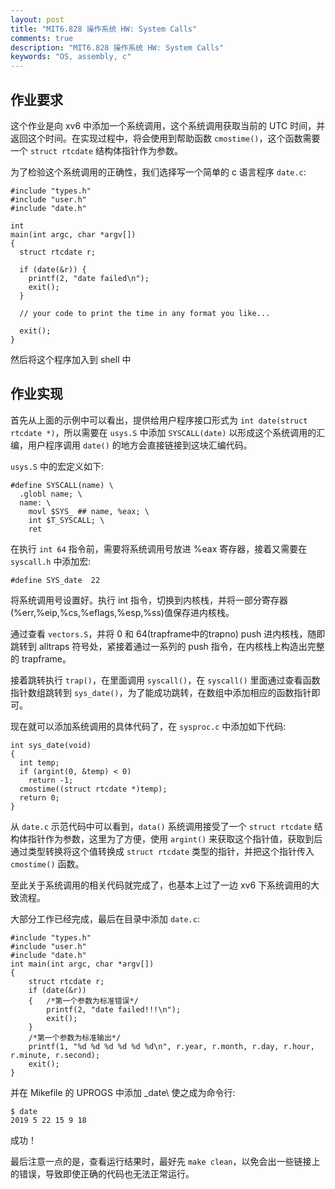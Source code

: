 ```yaml
---
layout: post
title: "MIT6.828 操作系统 HW: System Calls"
comments: true
description: "MIT6.828 操作系统 HW: System Calls"
keywords: "OS, assembly, c"
---
```


## 作业要求

这个作业是向 xv6 中添加一个系统调用，这个系统调用获取当前的 UTC 时间，并返回这个时间。在实现过程中，将会使用到帮助函数 `cmostime()`，这个函数需要一个 `struct rtcdate` 结构体指针作为参数。

为了检验这个系统调用的正确性，我们选择写一个简单的 c 语言程序 `date.c`:

```
#include "types.h"
#include "user.h"
#include "date.h"

int
main(int argc, char *argv[])
{
  struct rtcdate r;

  if (date(&r)) {
    printf(2, "date failed\n");
    exit();
  }

  // your code to print the time in any format you like...

  exit();
}
```
然后将这个程序加入到 shell 中

## 作业实现

首先从上面的示例中可以看出，提供给用户程序接口形式为 `int date(struct rtcdate *)`，所以需要在 `usys.S` 中添加 `SYSCALL(date)` 以形成这个系统调用的汇编，用户程序调用 `date()` 的地方会直接链接到这块汇编代码。

 `usys.S` 中的宏定义如下:

```
#define SYSCALL(name) \
  .globl name; \
  name: \
    movl $SYS_ ## name, %eax; \
    int $T_SYSCALL; \
    ret
```

在执行 `int 64` 指令前，需要将系统调用号放进 %eax 寄存器，接着又需要在 `syscall.h` 中添加宏: 

```
#define SYS_date  22
```

将系统调用号设置好。执行 int 指令，切换到内核栈，并将一部分寄存器(%err,%eip,%cs,%eflags,%esp,%ss)值保存进内核栈。

通过查看 `vectors.S`，并将 0 和 64(trapframe中的trapno) push 进内核栈，随即跳转到 alltraps 符号处，紧接着通过一系列的 push 指令，在内核栈上构造出完整的 trapframe。

接着跳转执行 `trap()`，在里面调用 `syscall()`，在 `syscall()` 里面通过查看函数指针数组跳转到 `sys_date()`，为了能成功跳转，在数组中添加相应的函数指针即可。

现在就可以添加系统调用的具体代码了，在 `sysproc.c` 中添加如下代码:

```
int sys_date(void)
{
  int temp;
  if (argint(0, &temp) < 0)
    return -1;
  cmostime((struct rtcdate *)temp);
  return 0;
}
```

从 `date.c` 示范代码中可以看到，`data()` 系统调用接受了一个 `struct rtcdate` 结构体指针作为参数，这里为了方便，使用 `argint()` 来获取这个指针值，获取到后通过类型转换将这个值转换成 `struct rtcdate` 类型的指针，并把这个指针传入 `cmostime()` 函数。

至此关于系统调用的相关代码就完成了，也基本上过了一边 xv6 下系统调用的大致流程。

大部分工作已经完成，最后在目录中添加 `date.c`:

```
#include "types.h"
#include "user.h"
#include "date.h"
int main(int argc, char *argv[])
{
    struct rtcdate r;
    if (date(&r))
    {   /*第一个参数为标准错误*/
        printf(2, "date failed!!!\n");
        exit();
    }
    /*第一个参数为标准输出*/
    printf(1, "%d %d %d %d %d %d\n", r.year, r.month, r.day, r.hour, r.minute, r.second);
    exit();
}
```

并在 Mikefile 的 UPROGS 中添加 _date\ 使之成为命令行:

```
$ date
2019 5 22 15 9 18
```
成功！

最后注意一点的是，查看运行结果时，最好先 `make clean`，以免会出一些链接上的错误，导致即使正确的代码也无法正常运行。

